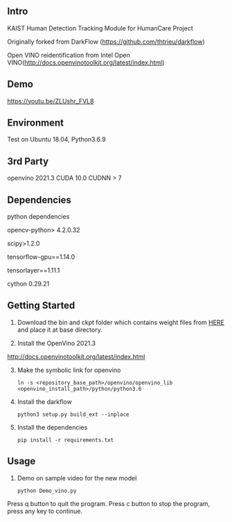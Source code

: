 ## Intro

KAIST Human Detection Tracking Module for HumanCare Project

Originally forked from DarkFlow (https://github.com/thtrieu/darkflow)

Open VINO reidentification from Intel Open VINO(http://docs.openvinotoolkit.org/latest/index.html)

## Demo

<https://youtu.be/ZLUshr_FVL8>

## Environment

Test on Ubuntu 18.04, Python3.6.9
## 3rd Party
openvino 2021.3
CUDA 10.0
CUDNN > 7
## Dependencies
python dependencies

opencv-python> 4.2.0.32

scipy>1.2.0

tensorflow-gpu==1.14.0

tensorlayer==1.11.1

cython 0.29.21


## Getting Started

1. Download the bin and ckpt folder which contains weight files from [HERE](https://drive.google.com/drive/folders/1MrRMU1dVP_WLaEqxMGfhB5HPeBwA22Ac?usp=sharing) and place it at base directory.

2. Install the OpenVino 2021.3

http://docs.openvinotoolkit.org/latest/index.html

3. Make the symbolic link for openvino
   ```
   ln -s <repository_base_path>/openvino/openvino_lib <openvino_install_path>/python/python3.6

   ```
3. Install the darkflow
    ```
    python3 setup.py build_ext --inplace
    ```

5. Install the dependencies
    ```
    pip install -r requirements.txt
    ```

## Usage

1. Demo on sample video for the new model
    ```
    python Demo_vino.py
    ```

Press q button to quit the program.
Press c button to stop the program, press any key to continue.